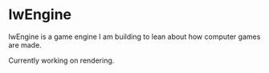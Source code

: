 # IwEngine
IwEngine is a game engine I am building to lean about how computer games are made.

Currently working on rendering.

